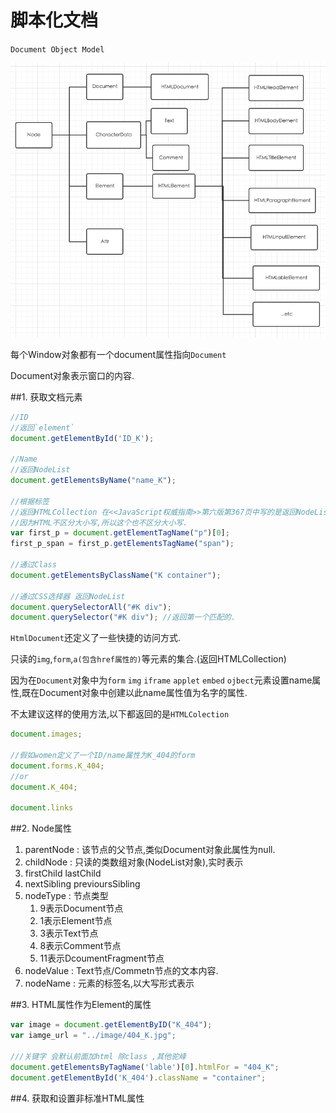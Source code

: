 # 脚本化文档

`Document Object Model`

![文档节点的部分层次结构](QQ20151230-0.png)


每个Window对象都有一个document属性指向`Document`

Document对象表示窗口的内容.

##1. 获取文档元素
```javascript
//ID
//返回`element`
document.getElementById('ID_K');

//Name
//返回NodeList
document.getElementsByName("name_K");

//根据标签 
//返回HTMLCollection 在<<JavaScript权威指南>>第六版第367页中写的是返回NodeList,但是查了官网API是返回HTMLCollection的.
//因为HTML不区分大小写,所以这个也不区分大小写.
var first_p = document.getElementTagName("p")[0];
first_p_span = first_p.getElementsTagName("span");

//通过Class
document.getElementsByClassName("K container");

//通过CSS选择器 返回NodeList
document.querySelectorAll("#K div");
document.querySelector("#K div"); //返回第一个匹配的.

```

`HtmlDocument`还定义了一些快捷的访问方式.

只读的`img`,`form`,`a(包含href属性的)`等元素的集合.(返回HTMLCollection)

因为在`Document`对象中为`form` `img` `iframe` `applet` `embed` `ojbect`元素设置name属性,既在Document对象中创建以此name属性值为名字的属性.

不太建议这样的使用方法,以下都返回的是`HTMLColection`
```javascript
document.images;

//假如women定义了一个ID/name属性为K_404的form 
document.forms.K_404;
//or
document.K_404;

document.links
```

##2. Node属性

1. parentNode : 该节点的父节点,类似Document对象此属性为null.
2. childNode : 只读的类数组对象(NodeList对象),实时表示
3. firstChild lastChild
4. nextSibling previoursSibling
5. nodeType : 节点类型
    1. 9表示Document节点
    2. 1表示Element节点
    3. 3表示Text节点
    4. 8表示Comment节点
    5. 11表示DcoumentFragment节点
6. nodeValue : Text节点/Commetn节点的文本内容.
7. nodeName : 元素的标签名,以大写形式表示


##3. HTML属性作为Element的属性

```javascript
var image = document.getElementByID("K_404");
var iamge_url = "../image/404_K.jpg";

///关键字 会默认前面加html 除class ,其他驼峰
document.getElementsByTagName('lable')[0].htmlFor = "404_K";
document.getElementById('K_404').className = "container";
```

##4. 获取和设置非标准HTML属性